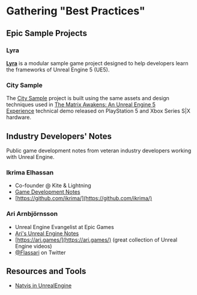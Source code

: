 # Gathering "Best Practices"

## Epic Sample Projects

### Lyra

[**Lyra**](https://docs.unrealengine.com/5.1/en-US/lyra-sample-game-in-unreal-engine/) is a modular sample game project designed to help developers learn the frameworks of Unreal Engine 5 (UE5).

### City Sample

The [City Sample](https://docs.unrealengine.com/5.0/en-US/city-sample-project-unreal-engine-demonstration) project is built using the same assets and design techniques used in [The Matrix Awakens: An Unreal Engine 5 Experience](https://www.unrealengine.com/wakeup) technical demo released on PlayStation 5 and Xbox Series S|X hardware.

## Industry Developers' Notes

Public game development notes from veteran industry developers working with Unreal Engine.

### Ikrima Elhassan

- Co-founder @ Kite & Lightning
- [Game Development Notes](https://ikrima.dev/)
- [https://github.com/ikrima/](https://github.com/ikrima/)
	  
### Ari Arnbjörnsson

- Unreal Engine Evangelist at Epic Games
- [Ari's Unreal Engine Notes](https://flassari.notion.site/My-Unreal-Engine-Notes-1a75e43f4014464984d4fae0617e5cef)
- [https://ari.games/](https://ari.games/) (great collection of Unreal Engine videos)
- [@Flassari](https://twitter.com/flassari) on Twitter

## Resources and Tools

-   [Natvis in UnrealEngine](https://baemincheon.github.io/2021/03/01/unreal-engine-natvis/)



